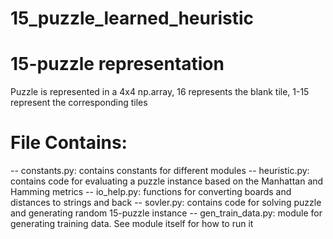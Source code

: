 # 15_puzzle_learned_heuristic

# 15-puzzle representation
Puzzle is represented in a 4x4 np.array, 16 represents the blank tile, 1-15 represent the corresponding tiles

# File Contains:
-- constants.py: contains constants for different modules
-- heuristic.py: contains code for evaluating a puzzle instance based on the Manhattan and Hamming metrics
-- io_help.py: functions for converting boards and distances to strings and back
-- sovler.py: contains code for solving puzzle and generating random 15-puzzle instance
-- gen_train_data.py: module for generating training data. See module itself for how to run it
